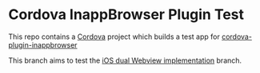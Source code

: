 Cordova InappBrowser Plugin Test 
================================

This repo contains a [Cordova](http://cordova.apache.org/) project which builds a test app for [cordova-plugin-inappbrowser](https://github.com/apache/cordova-plugin-inappbrowser)

This branch aims to test the [iOS dual Webview implementation](https://github.com/dpa99c/cordova-plugin-inappbrowser/tree/CB-7179) branch.